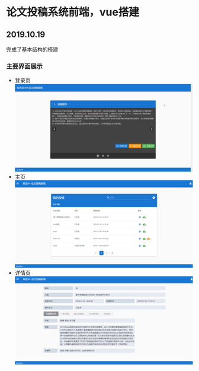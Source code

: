 # 论文投稿系统前端，vue搭建

## 2019.10.19
完成了基本结构的搭建

### 主要界面展示
* 登录页<br/>
![login](./images/login.png)
* 主页<br/>
![home](./images/home.png)
* 详情页<br/>
![detail](./images/detail.png)